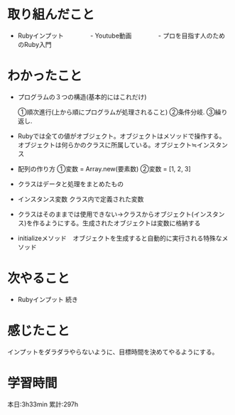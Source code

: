 # 取り組んだこと       
- Rubyインプット
　　　　- Youtube動画
　　　　- プロを目指す人のためのRuby入門
# わかったこと
- プログラムの３つの構造(基本的にはこれだけ)
 
    ①順次進行(上から順にプログラムが処理されること)
    ②条件分岐. 
    ③繰り返し. 
- Rubyでは全ての値がオブジェクト。オブジェクトはメソッドで操作する。オブジェクトは何らかのクラスに所属している。オブジェクト≒インスタンス
- 配列の作り方
    ①変数 = Array.new(要素数)
    ②変数 = [1, 2, 3]
- クラスはデータと処理をまとめたもの
- インスタンス変数 クラス内で定義された変数
- クラスはそのままでは使用できない→クラスからオブジェクト(インスタンス)を作るようにする。生成されたオブジェクトは変数に格納する
- initializeメソッド　オブジェクトを生成すると自動的に実行される特殊なメソッド
# 次やること
- Rubyインプット 続き
# 感じたこと
インプットをダラダラやらないように、目標時間を決めてやるようにする。
# 学習時間  
本日:3h33min
累計:297h
